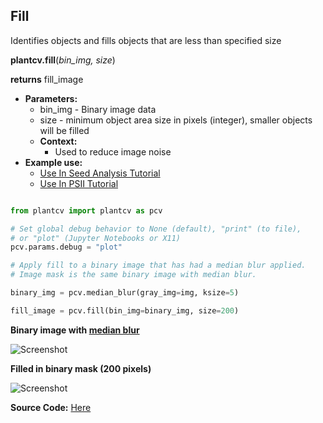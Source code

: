 ## Fill

Identifies objects and fills objects that are less than specified size

**plantcv.fill**(*bin_img, size*)

**returns** fill_image

- **Parameters:**
    - bin_img - Binary image data
    - size - minimum object area size in pixels (integer), smaller objects will be filled
  - **Context:**
    - Used to reduce image noise
- **Example use:**
    - [Use In Seed Analysis Tutorial](https://plantcv.org/tutorials/seed-analysis-workflow)
    - [Use In PSII Tutorial](https://plantcv.org/tutorials/photosynthesis-multiobject)

```python

from plantcv import plantcv as pcv

# Set global debug behavior to None (default), "print" (to file), 
# or "plot" (Jupyter Notebooks or X11)
pcv.params.debug = "plot"

# Apply fill to a binary image that has had a median blur applied.
# Image mask is the same binary image with median blur.

binary_img = pcv.median_blur(gray_img=img, ksize=5)

fill_image = pcv.fill(bin_img=binary_img, size=200)

```

**Binary image with [median blur](median_blur.md)**

![Screenshot](img/documentation_images/fill/binary_image.jpg)

**Filled in binary mask (200 pixels)**

![Screenshot](img/documentation_images/fill/fill_200.jpg)

**Source Code:** [Here](https://github.com/danforthcenter/plantcv/blob/main/plantcv/plantcv/fill.py)
